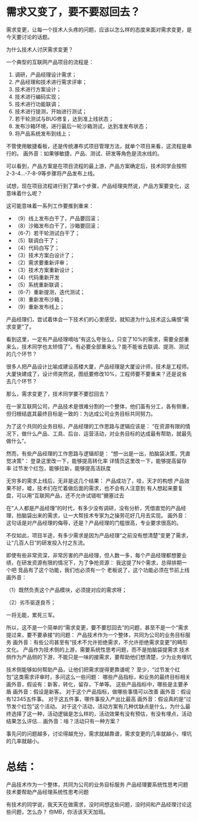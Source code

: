 # 需求又变了，要不要怼回去？

需求变更，让每一个技术人头疼的问题，应该以怎么样的态度来面对需求变更，是今天要讨论的话题。
 
为什么技术人讨厌需求变更？

一个典型的互联网产品项目的流程是：
1. 调研，产品经理设计需求；
2. 产品经理和技术进行需求评审；
3. 技术进行方案设计；
4. 技术进行编码实现；
5. 技术进行功能联调；
6. 技术进行提测，开始进行测试；
7. 若干轮测试与BUG修复，达到准上线状态；
8. 发布沙箱环境，进行最后一轮沙箱测试，达到准发布状态；
9. 将产品系统发布到线上；
 
不管使用敏捷看板，还是传统瀑布式项目管理方法，就单个项目来看，这流程是串行的。
画外音：如果够敏捷，产品、测试、研发等角色是流水线的。
 
可以看到，产品方案是在项目流程的最上游，产品方案确定后，技术同学会按照2-3-4...-7-8-9等步骤将产品发布上线。
 
试想，现在项目流程进行到了第x个步骤，产品经理突然说，产品方案要变化，这意味着什么呢？

这可能意味着一系列工作要推到重来：

* （9）线上发布白干了，产品要回滚；
* （8）沙箱发布白干了，沙箱要回滚；
* （6-7）若干轮测试白干了；
* （5）联调白干了；
* （4）代码白写了；
* （3）技术方案白设计了；
* （2）需求要重新评审；
* （3）技术方案重新设计；
* （4）代码重新开发
* （5）系统重新联调；
* （6-7）重新提测，迭代测试；
* （8）重新发布沙箱；
* （9）重新发布线上；
 
产品经理们，尝试着体会一下技术们的心里感受，就知道为什么技术这么痛恨“需求变更”了。
 
看到这里，一定有产品经理嘀咕“有这么夸张么，只变了10%的需求，需要全部重来么，技术同学也太矫情了”。有必要全部重来么？能不能省去联调、提测、测试的几个环节？

很多人把产品设计比喻成建设高楼大厦，产品经理是大厦设计师，技术是工程师。大厦快建成了，设计师突然说，图纸要修改10%，工程师要不要重来？还是说省去几个环节？
 
那么，需求变更了，技术同学要不要怼回去？
 
在一家互联网公司，产品技术是很难分割的一个整体，他们虽有分工，各有侧重，但归根结底其最终目标是一致的：为达成公司业务目标共同努力。
 
为了这个共同的业务目标，产品经理的工作思路与逻辑应该是：
“在资源有限的情况下，做什么产品、工具、后台、运营活动，对业务目标的达成最有帮助，就最先做什么”。
 
然而，有些产品经理的工作思路与逻辑却是：
“想一出是一出，拍脑袋决策，凭直觉决策”：
登录这里改一下，能够提高转化率
详情页这里改一下，能够提高留存率
过节发个红包，能够拉新，能够提高活跃度
 
无穷多的需求上线后，无非是这几个结果：
产品成功了，哇，天才的构想
产品效果不好，嘘，技术们在忙着做后面的需求，也不会有人注意到
有人想起来要复盘，可以用“互联网产品，还不允许试错啦”搪塞过去
 
在“人人都是产品经理”的时代，有多少没有调研，没有分析，凭借直觉的产品经理，拍脑袋出来的需求，让一大帮技术专家为之操劳花好几月去实现。
画外音：这句话是对产品经理的侮辱，还是？产品经理的门槛很高，专业要求很高的。
 
不仅如此，项目半途，有多少需求是因为产品经理“之前没有想清楚”变更了需求，让“几百人日”的研发投入付之东流。
 
即使有些非常资深，非常厉害的产品经理，但人数一多，每个产品经理都想要业绩，在研发资源有限的情况下，为了争抢资源：
我这提了N个需求，总得排期一个吧
竞品有了这个功能，我们也必须有一个
老板说了，这个功能必须在节前上线
画外音：

（1）既然负责这个产品模块，必须提对应的需求呀；

（2）劣币驱逐良币；

一将无能，累死三军。
 
所以，这不是一个简单的“需求变更，要不要怼回去”的问题，甚至不是一个“需求提过来，要不要承接”的问题：
产品技术作为一个整体，共同为公司的业务目标服务
画外音：有些公司甚至有“技术不允许拒绝需求，不允许拒绝需求变更”的畸形文化。
产品作为技术侧的上游，需要系统性思考问题，而不是拍脑袋提需求
技术侧作为产品侧的下游，不能只是一味的接需求，要帮助他们想清楚，少为业务埋坑
 
技术侧能够如何帮助产品，让他们把需求提得更靠谱呢？
至少，“过节发个红包”这类需求评审时，多问这么一些问题：
哪些产品指标，和业务的最终目标相关
画外音，假设有：新客，转化，留存，下单等。
这些产品指标中，哪些是主要矛盾
画外音：假设是新客。
对于这个产品指标，做哪些事情可以改善
画外音：假设有12345五件事。
对于这五件事，哪件事投入产出比最高
画外音：假设真的是“过节发个红包”这个活动。
对于这个活动，活动方案有几种优缺点是什么，为什么最终选择了这一种，活动逻辑是怎么样的，活动效果有没有预估，有没有埋点，活动结果怎么评估...
画外音：啥？活动只有一种方案？

事先问的问题越多，讨论得越充分，需求就越靠谱，需求变更的几率就越小，埋坑的几率就越小。
 
# 总结：
产品技术作为一个整体，共同为公司的业务目标服务
产品经理要系统性思考问题
技术要帮助产品经理系统性思考问题
 
有技术的同学说，我天天在做需求，没时间想这些问题，没时间和产品经理讨论这些问题，怎么办？
你MB，你活该天天加班。